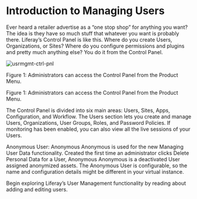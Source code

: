 # Introduction to Managing Users

Ever heard a retailer advertise as a “one stop shop” for anything you want? The idea is they have so much stuff that whatever you want is probably there. Liferay’s Control Panel is like this. Where do you create Users, Organizations, or Sites? Where do you configure permissions and plugins and pretty much anything else? You do it from the Control Panel.

![usrmgmt-ctrl-pnl](/img/usrmgmt-control-panel.png "User Management Control Panel")

Figure 1: Administrators can access the Control Panel from the Product Menu.

Figure 1: Administrators can access the Control Panel from the Product Menu.

The Control Panel is divided into six main areas: Users, Sites, Apps, Configuration, and Workflow. The Users section lets you create and manage Users, Organizations, User Groups, Roles, and Password Policies. If monitoring has been enabled, you can also view all the live sessions of your Users.

Anonymous User: Anonymous Anonymous is used for the new Managing User Data functionality. Created the first time an administrator clicks Delete Personal Data for a User, Anonymous Anonymous is a deactivated User assigned anonymized assets. The Anonymous User is configurable, so the name and configuration details might be different in your virtual instance.

Begin exploring Liferay’s User Management functionality by reading about adding and editing users.
